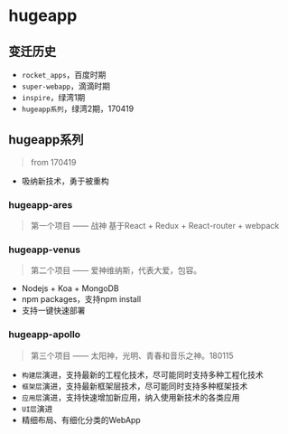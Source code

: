 # hugeapp

## 变迁历史
* `rocket_apps`，百度时期
* `super-webapp`，滴滴时期
* `inspire`，绿湾1期
* `hugeapp系列`，绿湾2期，170419


## hugeapp系列
> from 170419

* 吸纳新技术，勇于被重构


### hugeapp-ares
> 第一个项目 —— 战神
基于React + Redux + React-router + webpack


### hugeapp-venus
> 第二个项目 —— 爱神维纳斯，代表大爱，包容。

* Nodejs + Koa + MongoDB
* npm packages，支持npm install
* 支持一键快速部署

### hugeapp-apollo
> 第三个项目 —— 太阳神，光明、青春和音乐之神。180115

* `构建层`演进，支持最新的工程化技术，尽可能同时支持多种工程化技术
* `框架层`演进，支持最新框架层技术，尽可能同时支持多种框架技术
* `应用层`演进，支持快速增加新应用，纳入使用新技术的各类应用
* `UI层`演进
* 精细布局、有细化分类的WebApp

